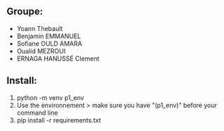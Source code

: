 ## Groupe:
- Yoann Thebault
- Benjamin EMMANUEL
- Sofiane OULD AMARA 
- Oualid MEZROUI
- ERNAGA HANUSSÉ Clement

## Install:

1. python -m venv p1_env
2. Use the environnement > make sure you have "(p1_env)" before your command line
3. pip install -r requirements.txt
